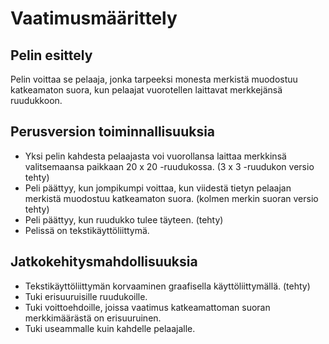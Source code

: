 # Vaatimusmäärittely

## Pelin esittely

Pelin voittaa se pelaaja, jonka tarpeeksi monesta merkistä muodostuu katkeamaton suora, kun pelaajat vuorotellen laittavat merkkejänsä ruudukkoon.

## Perusversion toiminnallisuuksia

- Yksi pelin kahdesta pelaajasta voi vuorollansa laittaa merkkinsä valitsemaansa paikkaan 20 x 20 -ruudukossa. (3 x 3 -ruudukon versio tehty)
- Peli päättyy, kun jompikumpi voittaa, kun viidestä tietyn pelaajan merkistä muodostuu katkeamaton suora. (kolmen merkin suoran versio tehty)
- Peli päättyy, kun ruudukko tulee täyteen. (tehty)
- Pelissä on tekstikäyttöliittymä.

## Jatkokehitysmahdollisuuksia

- Tekstikäyttöliittymän korvaaminen graafisella käyttöliittymällä. (tehty)
- Tuki erisuuruisille ruudukoille.
- Tuki voittoehdoille, joissa vaatimus katkeamattoman suoran merkkimäärästä on erisuuruinen.
- Tuki useammalle kuin kahdelle pelaajalle.

